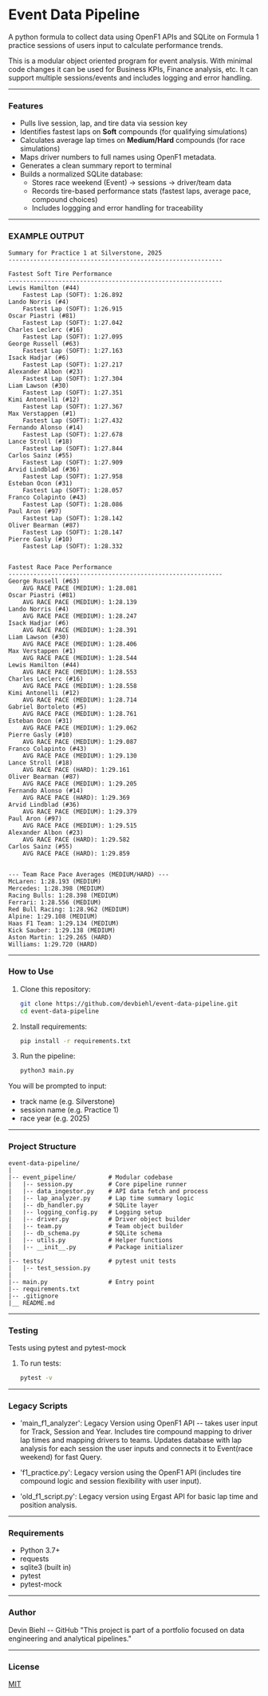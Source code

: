 # Event Data Pipeline
A python formula to collect data using OpenF1 APIs and SQLite on Formula 1 practice sessions of users input to calculate performance trends. 

This is a modular object oriented program for event analysis. With minimal code changes it can be used for Business KPIs, Finance analysis, etc. It can support multiple sessions/events and includes logging and error handling.

---

### Features
- Pulls live session, lap, and tire data via session key
- Identifies fastest laps on **Soft** compounds (for qualifying simulations)
- Calculates average lap times on **Medium/Hard** compounds (for race simulations)
- Maps driver numbers to full names using OpenF1 metadata.
- Generates a clean summary report to terminal
- Builds a normalized SQLite database:
    - Stores race weekend (Event) -> sessions -> driver/team data
    - Records tire-based performance stats (fastest laps, average pace, compound choices)
    - Includes loggging and error handling for traceability

---

### EXAMPLE OUTPUT
```
Summary for Practice 1 at Silverstone, 2025
------------------------------------------------------------

Fastest Soft Tire Performance
------------------------------------------------------------
Lewis Hamilton (#44)
    Fastest Lap (SOFT): 1:26.892
Lando Norris (#4)
    Fastest Lap (SOFT): 1:26.915
Oscar Piastri (#81)
    Fastest Lap (SOFT): 1:27.042
Charles Leclerc (#16)
    Fastest Lap (SOFT): 1:27.095
George Russell (#63)
    Fastest Lap (SOFT): 1:27.163
Isack Hadjar (#6)
    Fastest Lap (SOFT): 1:27.217
Alexander Albon (#23)
    Fastest Lap (SOFT): 1:27.304
Liam Lawson (#30)
    Fastest Lap (SOFT): 1:27.351
Kimi Antonelli (#12)
    Fastest Lap (SOFT): 1:27.367
Max Verstappen (#1)
    Fastest Lap (SOFT): 1:27.432
Fernando Alonso (#14)
    Fastest Lap (SOFT): 1:27.678
Lance Stroll (#18)
    Fastest Lap (SOFT): 1:27.844
Carlos Sainz (#55)
    Fastest Lap (SOFT): 1:27.909
Arvid Lindblad (#36)
    Fastest Lap (SOFT): 1:27.958
Esteban Ocon (#31)
    Fastest Lap (SOFT): 1:28.057
Franco Colapinto (#43)
    Fastest Lap (SOFT): 1:28.086
Paul Aron (#97)
    Fastest Lap (SOFT): 1:28.142
Oliver Bearman (#87)
    Fastest Lap (SOFT): 1:28.147
Pierre Gasly (#10)
    Fastest Lap (SOFT): 1:28.332


Fastest Race Pace Performance
------------------------------------------------------------
George Russell (#63)
    AVG RACE PACE (MEDIUM): 1:28.081
Oscar Piastri (#81)
    AVG RACE PACE (MEDIUM): 1:28.139
Lando Norris (#4)
    AVG RACE PACE (MEDIUM): 1:28.247
Isack Hadjar (#6)
    AVG RACE PACE (MEDIUM): 1:28.391
Liam Lawson (#30)
    AVG RACE PACE (MEDIUM): 1:28.406
Max Verstappen (#1)
    AVG RACE PACE (MEDIUM): 1:28.544
Lewis Hamilton (#44)
    AVG RACE PACE (MEDIUM): 1:28.553
Charles Leclerc (#16)
    AVG RACE PACE (MEDIUM): 1:28.558
Kimi Antonelli (#12)
    AVG RACE PACE (MEDIUM): 1:28.714
Gabriel Bortoleto (#5)
    AVG RACE PACE (MEDIUM): 1:28.761
Esteban Ocon (#31)
    AVG RACE PACE (MEDIUM): 1:29.062
Pierre Gasly (#10)
    AVG RACE PACE (MEDIUM): 1:29.087
Franco Colapinto (#43)
    AVG RACE PACE (MEDIUM): 1:29.130
Lance Stroll (#18)
    AVG RACE PACE (HARD): 1:29.161
Oliver Bearman (#87)
    AVG RACE PACE (MEDIUM): 1:29.205
Fernando Alonso (#14)
    AVG RACE PACE (HARD): 1:29.369
Arvid Lindblad (#36)
    AVG RACE PACE (MEDIUM): 1:29.379
Paul Aron (#97)
    AVG RACE PACE (MEDIUM): 1:29.515
Alexander Albon (#23)
    AVG RACE PACE (HARD): 1:29.582
Carlos Sainz (#55)
    AVG RACE PACE (HARD): 1:29.859


--- Team Race Pace Averages (MEDIUM/HARD) ---
McLaren: 1:28.193 (MEDIUM)
Mercedes: 1:28.398 (MEDIUM)
Racing Bulls: 1:28.398 (MEDIUM)
Ferrari: 1:28.556 (MEDIUM)
Red Bull Racing: 1:28.962 (MEDIUM)
Alpine: 1:29.108 (MEDIUM)
Haas F1 Team: 1:29.134 (MEDIUM)
Kick Sauber: 1:29.138 (MEDIUM)
Aston Martin: 1:29.265 (HARD)
Williams: 1:29.720 (HARD)
```
---

### How to Use
1. Clone this repository:
    ```bash
    git clone https://github.com/devbiehl/event-data-pipeline.git
    cd event-data-pipeline

2. Install requirements:
    ```bash
    pip install -r requirements.txt

3. Run the pipeline:
   ```bash
   python3 main.py

You will be prompted to input:

- track name (e.g. Silverstone)
- session name (e.g. Practice 1)
- race year (e.g. 2025)

---

### Project Structure
```
event-data-pipeline/
|
|-- event_pipeline/         # Modular codebase
|   |-- session.py          # Core pipeline runner
|   |-- data_ingestor.py    # API data fetch and process
|   |-- lap_analyzer.py     # Lap time summary logic
|   |-- db_handler.py       # SQLite layer
|   |-- logging_config.py   # Logging setup
|   |-- driver.py           # Driver object builder
|   |-- team.py             # Team object builder
|   |-- db_schema.py        # SQLite schema
|   |-- utils.py            # Helper functions
|   |-- __init__.py         # Package initializer
|
|-- tests/                  # pytest unit tests
|   |-- test_session.py
|
|-- main.py                 # Entry point
|-- requirements.txt
|-- .gitignore
|__ README.md
```

---

### Testing
Tests using pytest and pytest-mock

1. To run tests:

    ```bash
    pytest -v
    ```

---

### Legacy Scripts
- 'main_f1_analyzer': Legacy Version using OpenF1 API -- takes user input for Track, Session and Year. Includes tire compound mapping to driver lap times and mapping drivers to teams. Updates database with lap analysis for each session the user inputs and connects it to Event(race weekend) for fast Query.

- 'f1_practice.py': Legacy version using the OpenF1 API (includes tire compound logic and session flexibility with user input).

- 'old_f1_script.py': Legacy version using Ergast API for basic lap time and position analysis.

---


### Requirements
- Python 3.7+
- requests
- sqlite3 (built in)
- pytest
- pytest-mock

---

### Author
Devin Biehl -- GitHub
"This project is part of a portfolio focused on data engineering and analytical pipelines."

---

### License
[MIT](LICENSE)